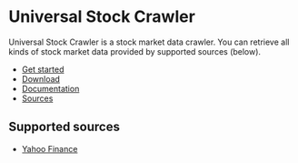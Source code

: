 # Universal Stock Crawler

Universal Stock Crawler is a stock market data crawler.
You can retrieve all kinds of stock market data provided by supported sources (below).

- [Get started]( ./docs/get-started.md )
- [Download]( ./releases )
- [Documentation]( ./docs/documentation.md )
- [Sources]( ./src )

## Supported sources
- [Yahoo Finance]( https://finance.yahoo.com )

